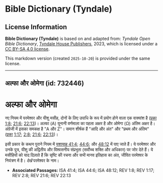 # Bible Dictionary (Tyndale)

## License Information

**Bible Dictionary (Tyndale)** is based on and adapted from: _Tyndale Open Bible Dictionary_, [Tyndale House Publishers](https://tyndaleopenresources.com/), 2023, which is licensed under a [CC BY-SA 4.0 license](https://creativecommons.org/licenses/by-sa/4.0/legalcode.en).

This markdown version (created `2025-10-20`) is provided under the same license.



--------------------------------

## अल्फा और ओमेगा (id: 732446)

अल्फा और ओमेगा
==============

नए नियम में परमेश्वर और यीशु मसीह, दोनों के लिए उपाधि के रूप में प्रयोग होने वाला एक वाक्यांश है ([प्रका 1:8](https://ref.ly/Rev1:8); [21:6](https://ref.ly/Rev21:6); [22:13](https://ref.ly/Rev22:13))। अल्फा (Α) यूनानी वर्णमाला का पहला अक्षर है और ओमेगा (Ω) अंतिम अक्षर है। अंग्रेजी में इसका समकक्ष है "A और Z"। समान शीर्षक हैं "आदि और अंत" और "प्रथम और अंतिम" ([प्रका](https://ref.ly/Rev21:6) [1:17](https://ref.ly/Rev1:17); [2:8](https://ref.ly/Rev2:8); [21:6](https://ref.ly/Rev21:6); [22:13](https://ref.ly/Rev22:13))।

इसी प्रकार के कथन पुराने नियम में [यशायाह 41:4](https://ref.ly/Isa41:4); [44:6](https://ref.ly/Isa44:6); और [48:12](https://ref.ly/Isa48:12) में पाए जाते हैं। ये परमेश्वर और उनके पुत्र, यीशु की अद्वितीय और विश्वसनीय संप्रभुता (सर्वोच्च शक्ति और अधिकार) पर जोर देते हैं। ये मसीहियों को याद दिलाते हैं कि सृष्टि की रचना और सभी मानव इतिहास का अंत, जीवित परमेश्वर के नियंत्रण में है। *देखें* परमेश्वर के नाम।

* **Associated Passages:** ISA 41:4; ISA 44:6; ISA 48:12; REV 1:8; REV 1:17; REV 2:8; REV 21:6; REV 22:13


